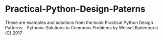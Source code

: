 # Practical-Python-Design-Paterns

These are examples and solutions from the book Practical Python Design Patterns: . Pythonic Solutions to Commons Problems by Wessel Badenhorst (C) 2017

